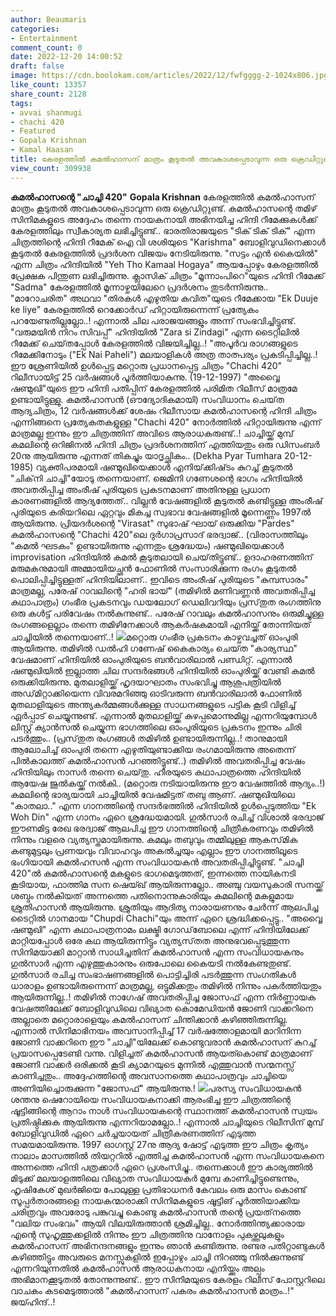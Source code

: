 ```yaml
---
author: Beaumaris
categories:
- Entertainment
comment_count: 0
date: 2022-12-20 14:00:52
draft: false
image: https://cdn.boolokam.com/articles/2022/12/fwfgggg-2-1024x806.jpg
like_count: 13357
share_count: 2128
tags:
- avvai shanmugi
- chachi 420
- Featured
- Gopala Krishnan
- Kamal Haasan
title: കേരളത്തിൽ കമൽഹാസന് മാത്രം കൂടുതൽ അവകാശപ്പെടാവുന്ന ഒരു ക്രെഡിറ്റുണ്ട്
view_count: 309938
---
```


**കമൽഹാസന്റെ "ചാച്ചി 420"** **Gopala Krishnan** കേരളത്തിൽ കമൽഹാസന് മാത്രം കൂടുതൽ അവകാശപ്പെടാവുന്ന ഒരു ക്രെഡിറ്റുണ്ട്. കമൽഹാസന്റെ തമിഴ് സിനിമകളുടെ അദ്ദേഹം തന്നെ നായകനായി അഭിനയിച്ച ഹിന്ദി റീമേക്കുകൾക്ക് കേരളത്തിലും സ്വീകാര്യത ലഭിച്ചിട്ടുണ്ട്.. ഭാരതിരാജയുടെ "ടിക് ടിക് ടിക്" എന്ന ചിത്രത്തിന്റെ ഹിന്ദി റീമേക് ഐ വി ശശിയുടെ "Karishma" ബോളിവുഡിനെക്കാൾ കൂടുതൽ കേരളത്തിൽ പ്രദർശന വിജയം നേടിയിരുന്നു. "സട്ടം എൻ കൈയിൽ" എന്ന ചിത്രം ഹിന്ദിയിൽ "Yeh Tho Kamaal Hogaya" ആയപ്പോഴും കേരളത്തിൽ പ്രേക്ഷക പിന്തുണ ലഭിച്ചിരുന്നു. ക്ലാസിക് ചിത്രം "മൂന്നാംപിറെ"യുടെ ഹിന്ദി റീമേക്ക് "Sadma" കേരളത്തിൽ മൂന്നാഴ്ചയിലേറെ പ്രദർശനം തുടർന്നിരുന്നു.. "മാറോചരിത" അഥവാ "തിരകൾ എഴുതിയ കവിത"യുടെ റീമേക്കായ "Ek Duuje ke liye" കേരളത്തിൽ റെക്കോർഡ് ഹിറ്റായിരുന്നെന്ന് പ്രത്യേകം പറയേണ്ടതില്ലല്ലോ..! എന്നാൽ ചില പരാജയങ്ങളും അന്ന് സംഭവിച്ചിട്ടുണ്ട്. "വരുമയിൻ നിറം സിവപ്പ്" ഹിന്ദിയിൽ "Zara si Zindagi" എന്ന ടൈറ്റിലിൽ റീമേക്ക് ചെയ്‌തപ്പോൾ കേരളത്തിൽ വിജയിച്ചില്ല..! "അപൂർവ രാഗങ്ങളുടെ റീമേക്കിനോടും ("Ek Nai Paheli") മലയാളികൾ അത്ര താത്പര്യം പ്രകടിപ്പിച്ചില്ല..! ഈ ശ്രേണിയിൽ ഉൾപ്പെട്ട മറ്റൊരു പ്രധാനപ്പെട്ട ചിത്രം "Chachi 420" റിലീസായിട്ട് 25 വർഷങ്ങൾ പൂർത്തിയാകുന്നു. (19-12-1997) "അവ്വൈ ഷണ്മുഖി"യുടെ ഈ ഹിന്ദി പതിപ്പിന് കേരളത്തിൽ പരിമിത റിലീസ് മാത്രമേ ഉണ്ടായിട്ടുള്ളു. കമൽഹാസൻ (ഔദ്യോദികമായി) സംവിധാനം ചെയ്‌ത ആദ്യചിത്രം, 12 വർഷങ്ങൾക്ക് ശേഷം റിലീസായ കമൽഹാസന്റെ ഹിന്ദി ചിത്രം എന്നിങ്ങനെ പ്രത്യേകതകളുള്ള "Chachi 420" നോർത്തിൽ ഹിറ്റായിരുന്നു എന്ന് മാത്രമല്ല ഇന്നും ഈ ചിത്രത്തിന് അവിടെ ആരാധകരുണ്ട്..! ചാച്ചിയ്ക്ക് മുമ്പ് കമലിന്റെ ഒറിജിനൽ ഹിന്ദി ചിത്രം പ്രദർശനത്തിന് എത്തിയതും ഒരു ഡിസംബർ 20നു ആയിരുന്നു എന്നത് തികച്ചും യാദൃച്ഛികം.. (Dekha Pyar Tumhara 20-12-1985) വ്യക്തിപരമായി ഷണ്മുഖിയെക്കാൾ എനിയ്‌ക്കിഷ്‌ടം കുറച്ച് കൂടുതൽ "ചിക്‌നി ചാച്ചി"യോടു തന്നെയാണ്. ജെമിനി ഗണേശന്റെ ഭാഗം ഹിന്ദിയിൽ അവതരിപ്പിച്ച അംരീഷ് പുരിയുടെ പ്രകടനമാണ് അതിനുള്ള പ്രധാന കാരണങ്ങളിൽ ആദ്യത്തേത്.. വില്ലൻ വേഷങ്ങളിൽ കൂടുതൽ കണ്ടിട്ടുള്ള അംരീഷ് പുരിയുടെ കരിയറിലെ ഏറ്റവും മികച്ച സ്വഭാവ വേഷങ്ങളിൽ മൂന്നെണ്ണം 1997ൽ ആയിരുന്നു. പ്രിയദർശന്റെ "Virasat" സുഭാഷ് ഘായ് ഒരുക്കിയ "Pardes" കമൽഹാസന്റെ "Chachi 420"ലെ ദുർഗാപ്രസാദ്‌ ഭരദ്വാജ്.. (വിരാസത്തിലും "കമൽ ഘടകം" ഉണ്ടായിരുന്നു എന്നതും ശ്രദ്ധേയം) ഷണ്മുഖിയെക്കാൾ improvisation ഹിന്ദിയിൽ കമൽ കൂടുതലായി ചെയ്‌തിട്ടുണ്ട്‌.. ഉദാഹരണത്തിന് മരുമകനുമായി അമ്മായിയച്ഛൻ ഫോണിൽ സംസാരിക്കുന്ന രംഗം കൂടുതൽ പൊലിപ്പിച്ചിട്ടുള്ളത് ഹിന്ദിയിലാണ്.. ഇവിടെ അംരീഷ് പുരിയുടെ "കുമ്പസാരം" മാത്രമല്ല, പരേഷ് റാവലിന്റെ "ഹരി ഭായ്" (തമിഴിൽ മണിവണ്ണൻ അവതരിപ്പിച്ച കഥാപാത്രം) ഗംഭീര പ്രകടനവും ഡയലോഗ് ഡെലിവറിയും പ്രസ്‌തുത രംഗത്തിനു ഒരു കൾട്ട് പരിവേഷം നൽകുന്നുണ്ട്.. പരേഷ് റാവലും കമൽഹാസനും ഒരുമിച്ചുള്ള രംഗങ്ങളെല്ലാം തന്നെ തമിഴിനേക്കാൾ ആകർഷകമായി എനിയ്ക്ക് തോന്നിയത് ചാച്ചിയിൽ തന്നെയാണ്..! ![](https://cdn.boolokam.com/articles/2022/12/fwfgggg-2-1024x806.jpg)മറ്റൊരു ഗംഭീര പ്രകടനം കാഴ്ചവച്ചത് ഓംപുരി ആയിരുന്നു. തമിഴിൽ ഡൽഹി ഗണേഷ് കൈകാര്യം ചെയ്‌ത "കാര്യസ്ഥ" വേഷമാണ് ഹിന്ദിയിൽ ഓംപുരിയുടെ ബൻവാരിലാൽ പണ്ഡിറ്റ്. എന്നാൽ ഷണ്മുഖിയിൽ ഇല്ലാത്ത ചില സന്ദർഭങ്ങൾ ഹിന്ദിയിൽ ഓംപുരിയ്ക്ക് വേണ്ടി കമൽ ഒരുക്കിയിരുന്നു. മുതലാളിയ്ക്ക് ഹൃദയാഘാതം സംഭവിച്ചു ആശുപത്രിയിൽ അഡ്‌മിറ്റാക്കിയെന്ന വിവരമറിഞ്ഞു ഓടിവരുന്ന ബൻവാരിലാൽ ഫോണിൽ മുതലാളിയുടെ അന്ത്യകർമ്മങ്ങൾക്കുള്ള സാധനങ്ങളുടെ പട്ടിക കൂടി വിളിച്ച് ഏർപ്പാട് ചെയ്യുന്നുണ്ട്. എന്നാൽ മുതലാളിയ്ക്ക് കുഴപ്പമൊന്നുമില്ല എന്നറിയുമ്പോൾ ലിസ്റ്റ് ക്യാൻസൽ ചെയ്യുന്ന ഭാഗത്തിലെ ഓംപുരിയുടെ പ്രകടനം ഇന്നും ചിരി പടർത്തും.. (പ്രസ്‌തുത രംഗങ്ങൾ തമിഴിൽ ഉണ്ടായിരുന്നില്ല..! താനുമായി ആലോചിച്ച് ഓംപുരി തന്നെ എഴുതിയുണ്ടാക്കിയ രംഗമായിരുന്നു അതെന്ന് പിൽകാലത്ത് കമൽഹാസൻ പറഞ്ഞിട്ടുണ്ട്..) തമിഴിൽ അവതരിപ്പിച്ച വേഷം ഹിന്ദിയിലും നാസർ തന്നെ ചെയ്‌തു. ഹീരയുടെ കഥാപാത്രത്തെ ഹിന്ദിയിൽ ആയേഷ ജുൽകയ്ക്ക് നൽകി.. (മറ്റൊരു നടിയായിരുന്നു ഈ വേഷത്തിൽ ആദ്യം..!) കമലിന്റെ ഭാര്യയായി ചാച്ചിയിൽ വേഷമിട്ടത് തബു ആണ്. ഷണ്മുഖിയിലെ "കാതലാ.." എന്ന ഗാനത്തിന്റെ സന്ദർഭത്തിൽ ഹിന്ദിയിൽ ഉൾപ്പെടുത്തിയ "Ek Woh Din" എന്ന ഗാനം ഏറെ ശ്രദ്ധേയമായി. ഗുൽസാർ രചിച്ച് വിശാൽ ഭരദ്വാജ് ഈണമിട്ട രേഖ ഭരദ്വാജ് ആലപിച്ച ഈ ഗാനത്തിന്റെ ചിത്രീകരണവും തമിഴിൽ നിന്നും വളരെ വ്യത്യസ്തമായിരുന്നു. കമലും തബുവും തമ്മിലുള്ള ആകസ്‌മിക കണ്ടുമുട്ടലും പ്രണയവും വിവാഹവും അകൽച്ചയും എല്ലാം ഈ ഗാനത്തിലൂടെ ഭംഗിയായി കമൽഹസൻ എന്ന സംവിധായകൻ അവതരിപ്പിച്ചിട്ടുണ്ട്. "ചാച്ചി 420"ൽ കമൽഹാസന്റെ മകളുടെ ഭാഗമെടുത്തത്, ഇന്നത്തെ നായികനടി കൂടിയായ, ഫാത്തിമ സന ഷെയ്ഖ് ആയിരുന്നല്ലോ.. അഞ്ചു വയസുകാരി സനയ്ക്ക് ശബ്ദം നൽകിയത് അന്നത്തെ പതിനൊന്നുകാരിയും കമലിന്റെ മകളുമായ ശ്രുതിഹാസൻ ആയിരുന്നു. ശ്രുതിയും ആദിത്യ നാരായണനും ചേർന്ന് ആലപിച്ച ടൈറ്റിൽ ഗാനമായ "Chupdi Chachi"യും അന്ന് ഏറെ ശ്രദ്ധിക്കപ്പെട്ടു.. "അവ്വൈ ഷണ്മുഖി" എന്ന കഥാപാത്രനാമം ലക്ഷ്മി ഗോഡ്‌ബോലെ എന്ന് ഹിന്ദിയിലേക്ക് മാറ്റിയപ്പോൾ ഒരേ കഥ ആയിരുന്നിട്ടും വ്യത്യസ്‌തത അനുഭവപ്പെടുത്തുന്ന സിനിമയാക്കി മാറ്റാൻ സാധിച്ചതിന് കമൽഹാസൻ എന്ന സംവിധായകനും ഗുൽസാർ എന്ന എഴുത്തുകാരനും ഒരുപോലെ കൈയടി നൽകേണ്ടതുണ്ട്. ഗുൽസാർ രചിച്ച സംഭാഷണങ്ങളിൽ പൊട്ടിച്ചിരി പടർത്തുന്ന സംഗതികൾ ധാരാളം ഉണ്ടായിരുന്നെന്ന് മാത്രമല്ല, ഒട്ടുമിക്കതും തമിഴിൽ നിന്നും പകർത്തിയതും ആയിരുന്നില്ല..! തമിഴിൽ നാഗേഷ് അവതരിപ്പിച്ച ജോസഫ് എന്ന നിർണ്ണായക വേഷത്തിലേക്ക് ബോളിവുഡിലെ വിഖ്യാത കൊമേഡിയൻ ജോണി വാക്കറിനെ അല്ലാതെ മറ്റൊരാളെയും കമൽഹാസന് ചിന്തിക്കാൻ കഴിഞ്ഞിരുന്നില്ല. എന്നാൽ സിനിമാഭിനയം അവസാനിപ്പിച്ച് 17 വർഷത്തോളമായി മാറിനിന്ന ജോണി വാക്കറിനെ ഈ "ചാച്ചി"യിലേക്ക് കൊണ്ടുവരാൻ കമൽഹാസന് കുറച്ച് പ്രയാസപ്പെടേണ്ടി വന്നു. വിളിച്ചത് കമൽഹാസൻ ആയത്കൊണ്ട് മാത്രമാണ് ജോണി വാക്കർ ഒരിക്കൽ കൂടി ക്യാമറയുടെ മുന്നിൽ എത്തുവാൻ സന്മനസ്സ് കാണിച്ചതും.. അദ്ദേഹത്തിന്റെ അവസാനത്തെ കഥാപാത്രവും ചാച്ചിയെ അണിയിച്ചൊരുക്കുന്ന "ജോസഫ്" ആയിരുന്നു.! ![](https://cdn.boolokam.com/articles/2022/12/fwfgggggggg.webp)പരസ്യ സംവിധായകൻ ശന്തനു ഷെറോയിയെ സംവിധായകനാക്കി ആരംഭിച്ച ഈ ചിത്രത്തിന്റെ ഷൂട്ടിങ്ങിന്റെ ആറാം നാൾ സംവിധായകന്റെ സ്ഥാനത്ത് കമൽഹാസൻ സ്വയം പ്രതിഷ്ഠിക്കുക ആയിരുന്നു എന്നറിയാമല്ലോ..! എന്നാൽ ചാച്ചിയുടെ റിലീസിന് മുമ്പ് ബോളിവുഡിൽ ഏറെ ചർച്ചയായത് ചിത്രീകരണത്തിന് എടുത്ത സമയമായിരുന്നു. 1997 ഓഗസ്റ്റ് 27നു ആദ്യ ഷോട്ട് എടുത്ത ഈ ചിത്രം കൃത്യം നാലാം മാസത്തിൽ തിയറ്ററിൽ എത്തിച്ച കമൽഹാസൻ എന്ന സംവിധായകനെ അന്നത്തെ ഹിന്ദി പത്രക്കാർ ഏറെ പ്രശംസിച്ചു.. തന്നെക്കാൾ ഈ കാര്യത്തിൽ മിടുക്ക് മലയാളത്തിലെ വിഖ്യാത സംവിധായകർ മുമ്പേ കാണിച്ചിട്ടുണ്ടെന്നും, ഹൃഷികേശ് മുഖർജിയെ പോലുള്ള പ്രതിഭാധനർ കേവലം ഒരു മാസം കൊണ്ട് സൂപ്പർതാരങ്ങളെ നായകന്മാരാക്കി സിനിമകളുടെ ഷൂട്ടിങ് പൂർത്തിയാക്കിയ ചരിത്രവും അവരോടു പങ്കുവച്ചു കൊണ്ടു കമൽഹാസൻ തന്റെ പ്രയത്‌നത്തെ "വലിയ സംഭവം" ആയി വിലയിരുത്താൻ ശ്രമിച്ചില്ല.. നോർത്തിന്ത്യക്കാരായ എന്റെ സുഹൃത്തുക്കളിൽ നിന്നും ഈ ചിത്രത്തിനു വാനോളം പുകഴ്ത്തലുകളും കമൽഹാസന് അഭിനന്ദനങ്ങളും ഇന്നും ഞാൻ കണ്ടിരുന്നു. രണ്ടര പതിറ്റാണ്ടുകൾ കഴിഞ്ഞിട്ടും അവരുടെ മനസ്സുകളിൽ ഇപ്പോഴും ചാച്ചി നിറഞ്ഞു നിൽക്കുന്നുണ്ട് എന്നറിയുന്നതിൽ കമൽഹാസൻ ആരാധകനായ എനിയ്ക്കും അല്പം അഭിമാനക്കൂടുതൽ തോന്നുന്നുണ്ട്.. ഈ സിനിമയുടെ കേരളം റിലീസ് പോസ്റ്ററിലെ വാചകം കടമെടുത്താൽ "കമൽഹാസന് പകരം കമൽഹാസൻ മാത്രം..!" ജയ്ഹിന്ദ്..!